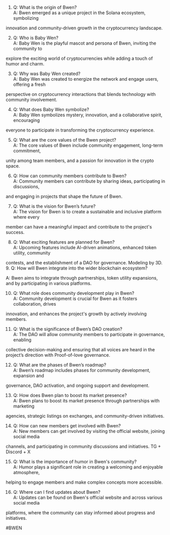 1. Q: What is the origin of Bwen?  
A: Bwen emerged as a unique project in the Solana ecosystem, symbolizing

innovation and community-driven growth in the cryptocurrency landscape.

2. Q: Who is Baby Wen?  
A: Baby Wen is the playful mascot and persona of Bwen, inviting the community to

explore the exciting world of cryptocurrencies while adding a touch of humor and charm.

3. Q: Why was Baby Wen created?  
A: Baby Wen was created to energize the network and engage users, offering a fresh

perspective on cryptocurrency interactions that blends technology with community involvement.

4. Q: What does Baby Wen symbolize?  
A: Baby Wen symbolizes mystery, innovation, and a collaborative spirit, encouraging

everyone to participate in transforming the cryptocurrency experience.

5. Q: What are the core values of the Bwen project?  
A: The core values of Bwen include community engagement, long-term commitment,

unity among team members, and a passion for innovation in the crypto space.

6. Q: How can community members contribute to Bwen?  
A: Community members can contribute by sharing ideas, participating in discussions,

and engaging in projects that shape the future of Bwen.

7. Q: What is the vision for Bwen’s future?  
A: The vision for Bwen is to create a sustainable and inclusive platform where every

member can have a meaningful impact and contribute to the project's success.

8. Q: What exciting features are planned for Bwen?  
A: Upcoming features include AI-driven animations, enhanced token utility, community

contests, and the establishment of a DAO for governance. Modeling by 3D. 9. Q: How will Bwen integrate into the wider blockchain ecosystem?

A: Bwen aims to integrate through partnerships, token utility expansions, and by participating in various platforms.

10. Q: What role does community development play in Bwen?  
A: Community development is crucial for Bwen as it fosters collaboration, drives

innovation, and enhances the project's growth by actively involving members.

11. Q: What is the significance of Bwen’s DAO creation?  
A: The DAO will allow community members to participate in governance, enabling

collective decision-making and ensuring that all voices are heard in the project’s direction with Proof-of-love governance.

12. Q: What are the phases of Bwen’s roadmap?  
A: Bwen’s roadmap includes phases for community development, expansion and

governance, DAO activation, and ongoing support and development.

13. Q: How does Bwen plan to boost its market presence?  
A: Bwen plans to boost its market presence through partnerships with marketing

agencies, strategic listings on exchanges, and community-driven initiatives.

14. Q: How can new members get involved with Bwen?  
A: New members can get involved by visiting the official website, joining social media

channels, and participating in community discussions and initiatives. TG + Discord + X

15. Q: What is the importance of humor in Bwen's community?  
A: Humor plays a significant role in creating a welcoming and enjoyable atmosphere,

helping to engage members and make complex concepts more accessible.

16. Q: Where can I find updates about Bwen?  
A: Updates can be found on Bwen's official website and across various social media

platforms, where the community can stay informed about progress and initiatives.

#BWEN